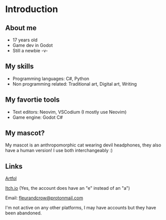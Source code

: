 # Introduction

## About me

- 17 years old
- Game dev in Godot
- Still a newbie -v-

## My skills

- Programming languages: C#, Python
- Non programming related: Traditional art, Digital art, Writing

## My favortie tools

- Text editors: Neovim, VSCodium (I mostly use Neovim)
- Game engine: Godot C#

## My mascot?

My mascot is an anthropomorphic cat wearing devil headphones, they also have a human version! I use both interchangeably :)

## Links

[Artfol](https://www.artfol.co/fleurandcrow)  

[Itch.io](https://fleurendcrow.itch.io/) (Yes, the account does have an "e" instead of an "a")  

Email: fleurandcrow@protonmail.com 

I'm not active on any other platforms, I may have accounts but they have been abandoned.
